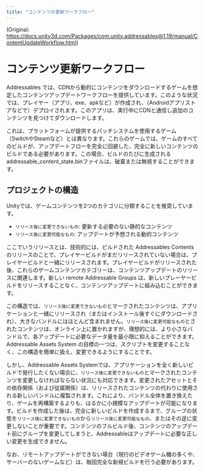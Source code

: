 ```yaml
---
title: "コンテンツの更新ワークフロー"
---
```


(Original: https://docs.unity3d.com/Packages/com.unity.addressables@1.19/manual/ContentUpdateWorkflow.html)

# コンテンツ更新ワークフロー

Addressables では、CDNから動的にコンテンツをダウンロードするゲームを想定したコンテンツアップデートワークフローを提供しています。このような状況では、プレイヤー（アプリ、exe、apkなど）が作成され、（Androidアプリストアなどで）デプロイされます。このアプリは、実行中にCDNと通信し追加のコンテンツを見つけてダウンロードします。

これは、プラットフォームが提供するパッチシステムを使用するゲーム（SwitchやSteamなど）とは異なります。これらのゲームでは、ゲームのすべてのビルドが、アップデートフローを完全に回避した、完全に新しいコンテンツのビルドである必要があります。この場合、ビルドのたびに生成されるaddressable_content_state.binファイルは、破棄または無視することができます。

## プロジェクトの構造

Unityでは、ゲームコンテンツを2つのカテゴリに分類することを推奨しています。

- `リリース後に変更できないもの`: 更新する必要のない静的なコンテンツ
- `リリース後に変更可能なもの`: アップデートが予想される動的コンテンツ


ここでいうリリースとは、技術的には、ビルドされた Addressables Contents のリリースのことで、プレイヤービルドがまだリリースされていない場合は、プレイヤービルドと一緒にリリースされます。プレイヤービルドがリリースされた後、これらのゲームコンテンツカテゴリーは、コンテンツアップデートのリリースに関連します。新しい remote Addressable Groups は、新しいプレーヤービルドをリリースすることなく、コンテンツアップデートに組み込むことができます。

この構造では、`リリース後に変更できないもの`とマークされたコンテンツは、アプリケーションと一緒にリリースされ（またはインストール後すぐにダウンロードされ）、大きなバンドルにはほとんど含まれません。`リリース後に変更可能なもの`とされたコンテンツは、オンライン上に置かれますが、理想的には、より小さなバンドルで、各アップデートに必要なデータ量を最小限に抑えることができます。Addressable Assets System の目標の一つは、スクリプトを変更することなく、この構造を簡単に扱え、変更できるようにすることです。

しかし、Addressable Assets Systemでは、アプリケーションを全く新しいビルドで発行したくない場合に、`リリース後に変更できないもの`とマークされたコンテンツを変更しなければならない状況にも対応できます。変更されたアセットとその依存関係（および従属関係）は、リリースされたコンテンツの代わりに使用される新しいバンドルに複製されます。これにより、バンドル全体を置き換えたり、ゲームを再構築するよりも、はるかに小規模なアップデートが可能になります。ビルドを作成した後は、完全に新しいビルドを作成するまで、グループの状態を`リリース後に変更できないもの`から`リリース後に変更可能なもの`、またはその逆に変更しないことが重要です。コンテンツのフルビルド後、コンテンツのアップデート前にグループを変更してしまうと、Addressableはアップデートに必要な正しい変更を生成できません。

なお、リモートアップデートができない場合（現行のビデオゲーム機の多くや、サーバーのないゲームなど）は、毎回完全な新規ビルドを行う必要があります。
